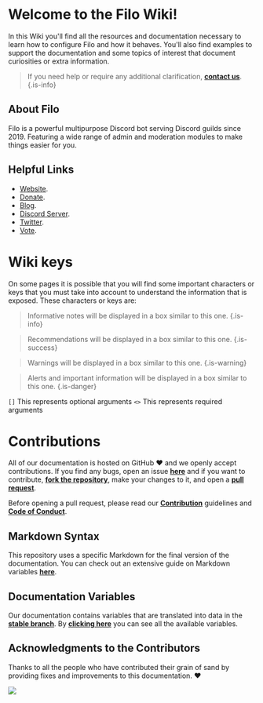# Welcome to the Filo Wiki!

In this Wiki you'll find all the resources and documentation necessary to learn how to configure Filo and how it behaves. You'll also find examples to support the documentation and some topics of interest that document curiosities or extra information.

> If you need help or require any additional clarification, **[contact us](https://filobot.xyz/discord)**.
> {.is-info}

## About Filo

Filo is a powerful multipurpose Discord bot serving Discord guilds since 2019. Featuring a wide range of admin and moderation modules to make things easier for you.

## Helpful Links

- [Website](https://filobot.xyz).
- [Donate](https://filobot.xyz/donate).
- [Blog](https://blog.filobot.xyz).
- [Discord Server](https://filobot.xyz/discord).
- [Twitter](https://twitter.com/FiloDiscord).
- [Vote](https://filobot.xyz/vote).

# Wiki keys

On some pages it is possible that you will find some important characters or keys that you must take into account to understand the information that is exposed. These characters or keys are:

> Informative notes will be displayed in a box similar to this one.
> {.is-info}

> Recommendations will be displayed in a box similar to this one.
> {.is-success}

> Warnings will be displayed in a box similar to this one.
> {.is-warning}

> Alerts and important information will be displayed in a box similar to this one.
> {.is-danger}

`[]` This represents optional arguments `<>` This represents required arguments

# Contributions

All of our documentation is hosted on GitHub :heart: and we openly accept contributions. If you find any bugs, open an issue **[here](https://github.com/filobot/docs-rewrite/issues/new)** and if you want to contribute, **[fork the repository](https://github.com/filobot/docs-rewrite/fork)**, make your changes to it, and open a **[pull request](https://github.com/filobot/docs-rewrite/pulls/compare)**.

Before opening a pull request, please read our **[Contribution](https://github.com/filobot/docs-rewrite/blob/main/.github/CONTRIBUTING.md)** guidelines and **[Code of Conduct](https://github.com/filobot/docs-rewrite/blob/main/.github/CODE_OF_CONDUCT.md)**.

## Markdown Syntax

This repository uses a specific Markdown for the final version of the documentation. You can check out an extensive guide on Markdown variables **[here](https://docs.requarks.io/en/editors/markdown)**.

## Documentation Variables

Our documentation contains variables that are translated into data in the **[stable branch](https://github.com/filobot/docs-rewrite/tree/stable)**. By **[clicking here](https://github.com/filobot/docs-rewrite/blob/main/assets/variables.json)** you can see all the available variables.

## Acknowledgments to the Contributors

Thanks to all the people who have contributed their grain of sand by providing fixes and improvements to this documentation. :heart:

![](https://contrib.rocks/image?repo=filobot/docs-rewrite)
